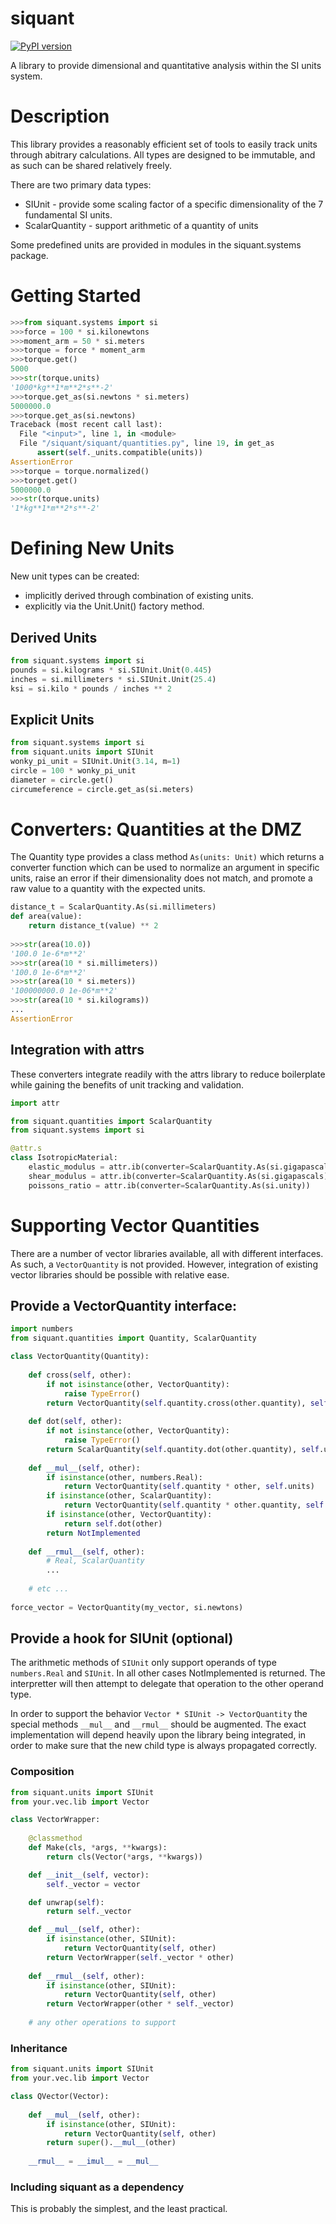 # siquant

[![PyPI version](https://badge.fury.io/py/siquant.svg)](https://badge.fury.io/py/siquant)

A library to provide dimensional and quantitative analysis within the SI units system.

# Description

This library provides a reasonably efficient set of tools to easily track units through abitrary calculations. All types
are designed to be immutable, and as such can be shared relatively freely.

There are two primary data types:
* SIUnit - provide some scaling factor of a specific dimensionality of the 7 fundamental SI units.
* ScalarQuantity - support arithmetic of a quantity of units

Some predefined units are provided in modules in the siquant.systems package.

# Getting Started

```python
>>>from siquant.systems import si
>>>force = 100 * si.kilonewtons
>>>moment_arm = 50 * si.meters
>>>torque = force * moment_arm
>>>torque.get()
5000
>>>str(torque.units)
'1000*kg**1*m**2*s**-2'
>>>torque.get_as(si.newtons * si.meters)
5000000.0
>>>torque.get_as(si.newtons)
Traceback (most recent call last):
  File "<input>", line 1, in <module>
  File "/siquant/siquant/quantities.py", line 19, in get_as
      assert(self._units.compatible(units))
AssertionError
>>>torque = torque.normalized()
>>>torget.get()
5000000.0
>>>str(torque.units)
'1*kg**1*m**2*s**-2'
```

# Defining New Units

New unit types can be created:
* implicitly derived through combination of existing units.
* explicitly via the Unit.Unit() factory method.

## Derived Units  

```python
from siquant.systems import si
pounds = si.kilograms * si.SIUnit.Unit(0.445)
inches = si.millimeters * si.SIUnit.Unit(25.4)
ksi = si.kilo * pounds / inches ** 2
```

## Explicit Units

```python
from siquant.systems import si
from siquant.units import SIUnit
wonky_pi_unit = SIUnit.Unit(3.14, m=1)
circle = 100 * wonky_pi_unit
diameter = circle.get()
circumeference = circle.get_as(si.meters)
``` 

# Converters: Quantities at the DMZ

The Quantity type provides a class method ``As(units: Unit)`` which returns a converter function which can be used to 
normalize an argument in specific units, raise an error if their dimensionality does not match, and promote a raw
value to a quantity with the expected units.

```python
distance_t = ScalarQuantity.As(si.millimeters)
def area(value):
    return distance_t(value) ** 2
    
>>>str(area(10.0))
'100.0 1e-6*m**2'
>>>str(area(10 * si.millimeters))
'100.0 1e-6*m**2'
>>>str(area(10 * si.meters))
'100000000.0 1e-06*m**2'
>>>str(area(10 * si.kilograms))
...
AssertionError
```

## Integration with attrs

These converters integrate readily with the attrs library to reduce boilerplate while gaining the benefits of unit
tracking and validation.

```python
import attr

from siquant.quantities import ScalarQuantity
from siquant.systems import si 

@attr.s
class IsotropicMaterial:
    elastic_modulus = attr.ib(converter=ScalarQuantity.As(si.gigapascals))
    shear_modulus = attr.ib(converter=ScalarQuantity.As(si.gigapascals))
    poissons_ratio = attr.ib(converter=ScalarQuantity.As(si.unity))
```

# Supporting Vector Quantities

There are a number of vector libraries available, all with different interfaces. As such, a ```VectorQuantity``` is not 
provided. However, integration of existing vector libraries should be possible with relative ease.

## Provide a VectorQuantity interface:

```python
import numbers
from siquant.quantities import Quantity, ScalarQuantity

class VectorQuantity(Quantity):
    
    def cross(self, other):
        if not isinstance(other, VectorQuantity):
            raise TypeError()
        return VectorQuantity(self.quantity.cross(other.quantity), self.units * other.units)
        
    def dot(self, other):
        if not isinstance(other, VectorQuantity):
            raise TypeError()
        return ScalarQuantity(self.quantity.dot(other.quantity), self.units * other.units)
        
    def __mul__(self, other):
        if isinstance(other, numbers.Real):
            return VectorQuantity(self.quantity * other, self.units)
        if isinstance(other, ScalarQuantity):
            return VectorQuantity(self.quantity * other.quantity, self.units * other.units)
        if isinstance(other, VectorQuantity):
            return self.dot(other)
        return NotImplemented
        
    def __rmul__(self, other):
        # Real, ScalarQuantity
        ...
        
    # etc ...
    
force_vector = VectorQuantity(my_vector, si.newtons)
```

## Provide a hook for SIUnit (optional)

The arithmetic methods of ```SIUnit``` only support operands of type ```numbers.Real``` and ```SIUnit```. In all other
cases NotImplemented is returned. The interpretter will then attempt to delegate that operation to the other operand 
type.

In order to support the behavior ```Vector * SIUnit -> VectorQuantity``` the special methods ```__mul__``` and 
```__rmul__``` should be augmented. The exact implementation will depend heavily upon the library being integrated, 
in order to make sure that the new child type is always propagated correctly.

### Composition

```python
from siquant.units import SIUnit
from your.vec.lib import Vector

class VectorWrapper:
    
    @classmethod
    def Make(cls, *args, **kwargs):
        return cls(Vector(*args, **kwargs))

    def __init__(self, vector):
        self._vector = vector

    def unwrap(self):
        return self._vector

    def __mul__(self, other):
        if isinstance(other, SIUnit):
            return VectorQuantity(self, other)
        return VectorWrapper(self._vector * other)
        
    def __rmul__(self, other):
        if isinstance(other, SIUnit):
            return VectorQuantity(self, other)
        return VectorWrapper(other * self._vector)
        
    # any other operations to support
```

### Inheritance

```python
from siquant.units import SIUnit
from your.vec.lib import Vector

class QVector(Vector):
    
    def __mul__(self, other):
        if isinstance(other, SIUnit):
            return VectorQuantity(self, other)
        return super().__mul__(other)
        
    __rmul__ = __imul__ = __mul__
```
### Including siquant as a dependency

This is probably the simplest, and the least practical. 